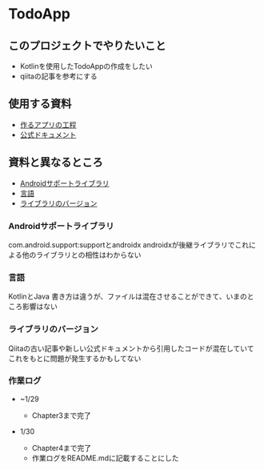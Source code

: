 # TodoApp

## このプロジェクトでやりたいこと

- Kotlinを使用したTodoAppの作成をしたい
- qiitaの記事を参考にする

## 使用する資料

- [作るアプリの工程](https://qiita.com/Nabe_LiT/items/660e97150fb87a2e7ffd)
- [公式ドキュメント](https://firebase.google.com/docs/auth/android/firebaseui?hl=ja)

## 資料と異なるところ

- [Androidサポートライブラリ](#androidサポートライブラリ)
- [言語](#言語)
- [ライブラリのバージョン](#ライブラリのバージョン)

### Androidサポートライブラリ

com.android.support:supportとandroidx
androidxが後継ライブラリでこれによる他のライブラリとの相性はわからない

### 言語

KotlinとJava
書き方は違うが、ファイルは混在させることができて、いまのところ影響はない

### ライブラリのバージョン

Qiitaの古い記事や新しい公式ドキュメントから引用したコードが混在していてこれをもとに問題が発生するかもしてない

### 作業ログ

- ~1/29
  - Chapter3まで完了

- 1/30
  - Chapter4まで完了
  - 作業ログをREADME.mdに記載することにした

